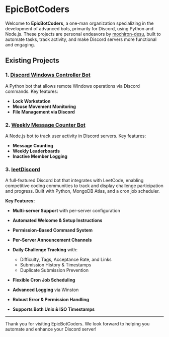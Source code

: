 # EpicBotCoders

Welcome to **EpicBotCoders**, a one-man organization specializing in the development of advanced bots, primarily for Discord, using Python and Node.js. These projects are personal endeavors by [mochiron-desu](https://github.com/mochiron-desu), built to automate tasks, track activity, and make Discord servers more functional and engaging.

## Existing Projects

### 1. [Discord Windows Controller Bot](https://github.com/EpicBotCoders/python-discord-windows-controller)

A Python bot that allows remote Windows operations via Discord commands. Key features:

* **Lock Workstation**
* **Mouse Movement Monitoring**
* **File Management via Discord**

### 2. [Weekly Message Counter Bot](https://github.com/EpicBotCoders/discord-message-counter-bot)

A Node.js bot to track user activity in Discord servers. Key features:

* **Message Counting**
* **Weekly Leaderboards**
* **Inactive Member Logging**

### 3. [leetDiscord](https://github.com/EpicBotCoders/leetDiscord)

A full-featured Discord bot that integrates with LeetCode, enabling competitive coding communities to track and display challenge participation and progress. Built with Python, MongoDB Atlas, and a cron job scheduler.

**Key Features:**

* **Multi-server Support** with per-server configuration
* **Automated Welcome & Setup Instructions**
* **Permission-Based Command System**
* **Per-Server Announcement Channels**
* **Daily Challenge Tracking** with:

  * Difficulty, Tags, Acceptance Rate, and Links
  * Submission History & Timestamps
  * Duplicate Submission Prevention
* **Flexible Cron Job Scheduling**
* **Advanced Logging** via Winston
* **Robust Error & Permission Handling**
* **Supports Both Unix & ISO Timestamps**

---

Thank you for visiting EpicBotCoders. We look forward to helping you automate and enhance your Discord server!
